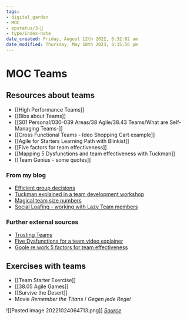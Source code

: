 ```yaml
---
tags: 
- digital_garden
- MOC
- epstatus/3-🌳
- type/index-note
date_created: Friday, August 12th 2022, 6:32:02 am
date_modified: Thursday, May 18th 2023, 6:15:56 pm
---
```

# MOC Teams
## Resources about teams
+ [[High Performance Teams]]
+ [[Bibs about Teams]]
+ [[S01 Personal/030-039 Areas/38 Agile/38.43 Teams/What are Self-Managing Teams-]]
+ [[Cross Functional Teams - Ideo Shopping Cart example]]
+ [[Agile for Starters Learning Path with Blinkist]]
+ [[Five factors for team effectiveness]]
+ [[Mapping 5 Dysfunctions and team effectiveness with Tuckman]]
+ [[Team Genius - some quotes]]

### From my blog
+ [Efficient group decisions](https://ontheagilepath.net/articles/Efficient%20group%20decisions%20using%20the%207%20levels%20of%20decision%20making%20%20an%20agile%20coach%20must%20have.pdf)
+ [Tuckman explained in a team development workshop](https://ontheagilepath.net/articles/Great%20team%20development%20workshop%20with%20Conrad%20Giller.pdf)
+ [Magical team size numbers](https://ontheagilepath.net/articles/Magical%20team%20size%20numbers%20%202%203%205-7%2012%2050%20150%201500%20and%20how%20to%20avoid%20wasting%20everybodys%20time.pdf)
+ [Social Loafing - working with Lazy Team members](https://ontheagilepath.net/articles/Lazy%20team%20members%20%20about%20social%20loafing%20and%20ways%20to%20prevent%20it%20in%20your%20teams.pdf)

### Further external sources
+ [Trusting Teams](https://www.youtube.com/watch?v=W5qQJhe7sLE)
+ [Five Dysfunctions for a team video explainer](https://www.youtube.com/watch?v=Ro0NBgHo_a8)
+ [Goole re:work 5 factors for team effectiveness](https://rework.withgoogle.com/print/guides/5721312655835136/)





## Exercises with teams
+ [[Team Starter Exercise]]
+ [[38.05 Agile Games]]
+ [[Survive the Desert]]
+ Movie *Remember the Titans* / *Gegen jede Regel* 


![[Pasted image 20221024064713.png]]
*[Source](https://www.leadingagile.com/2018/02/lines-of-communication-team-size-applying-brooks-law/)*
